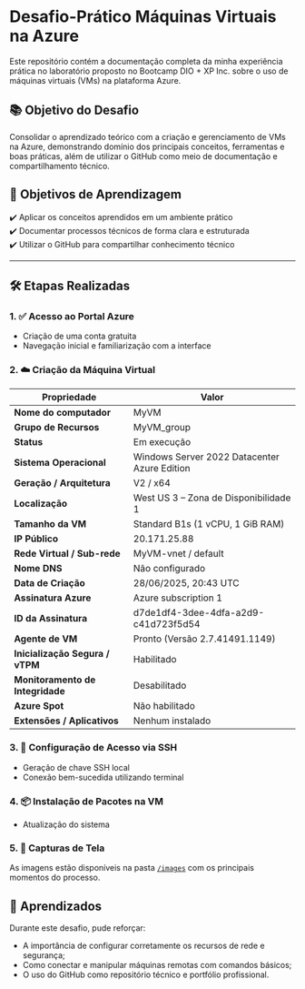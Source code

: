 # Desafio-Prático Máquinas Virtuais na Azure
Este repositório contém a documentação completa da minha experiência prática no laboratório proposto no Bootcamp DIO + XP Inc. sobre o uso de máquinas virtuais (VMs) na plataforma Azure.

## 📚 Objetivo do Desafio

Consolidar o aprendizado teórico com a criação e gerenciamento de VMs na Azure, demonstrando domínio dos principais conceitos, ferramentas e boas práticas, além de utilizar o GitHub como meio de documentação e compartilhamento técnico.

## 🎯 Objetivos de Aprendizagem

✔️ Aplicar os conceitos aprendidos em um ambiente prático  
✔️ Documentar processos técnicos de forma clara e estruturada  
✔️ Utilizar o GitHub para compartilhar conhecimento técnico  

---

## 🛠️ Etapas Realizadas

### 1. ✅ Acesso ao Portal Azure
- Criação de uma conta gratuita
- Navegação inicial e familiarização com a interface

### 2. ☁️ Criação da Máquina Virtual

| Propriedade                      | Valor                                        |
| -------------------------------- | -------------------------------------------- |
| **Nome do computador**           | MyVM                                         |
| **Grupo de Recursos**            | MyVM\_group                                  |
| **Status**                       | Em execução                                  |
| **Sistema Operacional**          | Windows Server 2022 Datacenter Azure Edition |
| **Geração / Arquitetura**        | V2 / x64                                     |
| **Localização**                  | West US 3 – Zona de Disponibilidade 1        |
| **Tamanho da VM**                | Standard B1s (1 vCPU, 1 GiB RAM)             |
| **IP Público**                   | 20.171.25.88                                 |
| **Rede Virtual / Sub-rede**      | MyVM-vnet / default                          |
| **Nome DNS**                     | Não configurado                              |
| **Data de Criação**              | 28/06/2025, 20:43 UTC                        |
| **Assinatura Azure**             | Azure subscription 1                         |
| **ID da Assinatura**             | d7de1df4-3dee-4dfa-a2d9-c41d723f5d54         |
| **Agente de VM**                 | Pronto (Versão 2.7.41491.1149)               |
| **Inicialização Segura / vTPM**  | Habilitado                                   |
| **Monitoramento de Integridade** | Desabilitado                                 |
| **Azure Spot**                   | Não habilitado                               |
| **Extensões / Aplicativos**      | Nenhum instalado                             |


### 3. 🔐 Configuração de Acesso via SSH
- Geração de chave SSH local
- Conexão bem-sucedida utilizando terminal

### 4. 📦 Instalação de Pacotes na VM
- Atualização do sistema

### 5. 📸 Capturas de Tela
As imagens estão disponíveis na pasta [`/images`](./images) com os principais momentos do processo.


## 🧠 Aprendizados

Durante este desafio, pude reforçar:
- A importância de configurar corretamente os recursos de rede e segurança;
- Como conectar e manipular máquinas remotas com comandos básicos;
- O uso do GitHub como repositório técnico e portfólio profissional.

